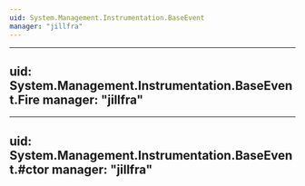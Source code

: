 ```yaml
---
uid: System.Management.Instrumentation.BaseEvent
manager: "jillfra"
---
```


---
uid: System.Management.Instrumentation.BaseEvent.Fire
manager: "jillfra"
---

---
uid: System.Management.Instrumentation.BaseEvent.#ctor
manager: "jillfra"
---
